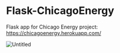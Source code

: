 # Flask-ChicagoEnergy
 Flask app for Chicago Energy project: https://chicagoenergy.herokuapp.com/
 
![Untitled](https://user-images.githubusercontent.com/61177344/92811858-75742500-f384-11ea-8aa3-fecc4b859113.jpg)
